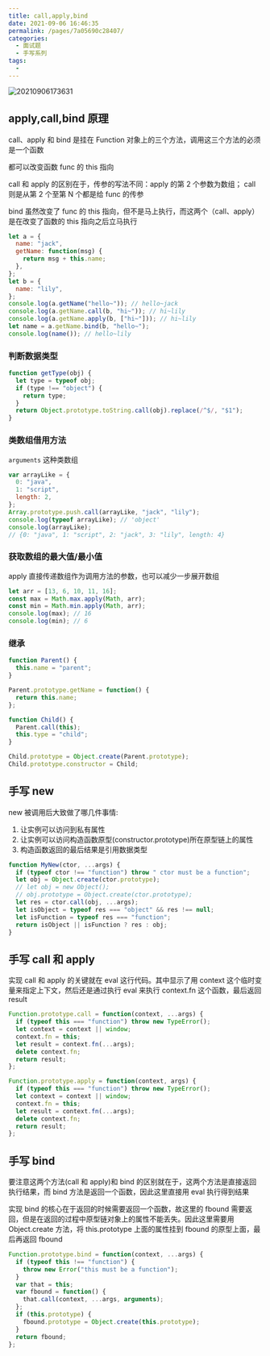 ```yaml
---
title: call,apply,bind
date: 2021-09-06 16:46:35
permalink: /pages/7a05690c28407/
categories:
  - 面试题
  - 手写系列
tags:
  -
---
```


![20210906173631](https://cdn.jsdelivr.net/gh/wu529778790/image/blog/20210906173631.png)

<!-- more -->

## apply,call,bind 原理

call、apply 和 bind 是挂在 Function 对象上的三个方法，调用这三个方法的必须是一个函数

都可以改变函数 func 的 this 指向

call 和 apply 的区别在于，传参的写法不同：apply 的第 2 个参数为数组； call 则是从第 2 个至第 N 个都是给 func 的传参

bind 虽然改变了 func 的 this 指向，但不是马上执行，而这两个（call、apply）是在改变了函数的 this 指向之后立马执行

```js
let a = {
  name: "jack",
  getName: function(msg) {
    return msg + this.name;
  },
};
let b = {
  name: "lily",
};
console.log(a.getName("hello~")); // hello~jack
console.log(a.getName.call(b, "hi~")); // hi~lily
console.log(a.getName.apply(b, ["hi~"])); // hi~lily
let name = a.getName.bind(b, "hello~");
console.log(name()); // hello~lily
```

### 判断数据类型

```js
function getType(obj) {
  let type = typeof obj;
  if (type !== "object") {
    return type;
  }
  return Object.prototype.toString.call(obj).replace(/^$/, "$1");
}
```

### 类数组借用方法

`arguments` 这种类数组

```js
var arrayLike = {
  0: "java",
  1: "script",
  length: 2,
};
Array.prototype.push.call(arrayLike, "jack", "lily");
console.log(typeof arrayLike); // 'object'
console.log(arrayLike);
// {0: "java", 1: "script", 2: "jack", 3: "lily", length: 4}
```

### 获取数组的最大值/最小值

apply 直接传递数组作为调用方法的参数，也可以减少一步展开数组

```js
let arr = [13, 6, 10, 11, 16];
const max = Math.max.apply(Math, arr);
const min = Math.min.apply(Math, arr);
console.log(max); // 16
console.log(min); // 6
```

### 继承

```js
function Parent() {
  this.name = "parent";
}

Parent.prototype.getName = function() {
  return this.name;
};

function Child() {
  Parent.call(this);
  this.type = "child";
}

Child.prototype = Object.create(Parent.prototype);
Child.prototype.constructor = Child;
```

## 手写 new

new 被调用后大致做了哪几件事情:

1. 让实例可以访问到私有属性
2. 让实例可以访问构造函数原型(constructor.prototype)所在原型链上的属性
3. 构造函数返回的最后结果是引用数据类型

```js
function MyNew(ctor, ...args) {
  if (typeof ctor !== "function") throw " ctor must be a function";
  let obj = Object.create(ctor.prototype);
  // let obj = new Object();
  // obj.prototype = Object.create(ctor.prototype);
  let res = ctor.call(obj, ...args);
  let isObject = typeof res === "object" && res !== null;
  let isFunction = typeof res === "function";
  return isObject || isFunction ? res : obj;
}
```

## 手写 call 和 apply

实现 call 和 apply 的关键就在 eval 这行代码。其中显示了用 context 这个临时变量来指定上下文，然后还是通过执行 eval 来执行 context.fn 这个函数，最后返回 result

```js
Function.prototype.call = function(context, ...args) {
  if (typeof this === "function") throw new TypeError();
  let context = context || window;
  context.fn = this;
  let result = context.fn(...args);
  delete context.fn;
  return result;
};

Function.prototype.apply = function(context, args) {
  if (typeof this === "function") throw new TypeError();
  let context = context || window;
  context.fn = this;
  let result = context.fn(...args);
  delete context.fn;
  return result;
};
```

## 手写 bind

要注意这两个方法(call 和 apply)和 bind 的区别就在于，这两个方法是直接返回执行结果，而 bind 方法是返回一个函数，因此这里直接用 eval 执行得到结果

实现 bind 的核心在于返回的时候需要返回一个函数，故这里的 fbound 需要返回，但是在返回的过程中原型链对象上的属性不能丢失。因此这里需要用 Object.create 方法，将 this.prototype 上面的属性挂到 fbound 的原型上面，最后再返回 fbound

```js
Function.prototype.bind = function(context, ...args) {
  if (typeof this !== "function") {
    throw new Error("this must be a function");
  }
  var that = this;
  var fbound = function() {
    that.call(context, ...args, arguments);
  };
  if (this.prototype) {
    fbound.prototype = Object.create(this.prototype);
  }
  return fbound;
};
```
